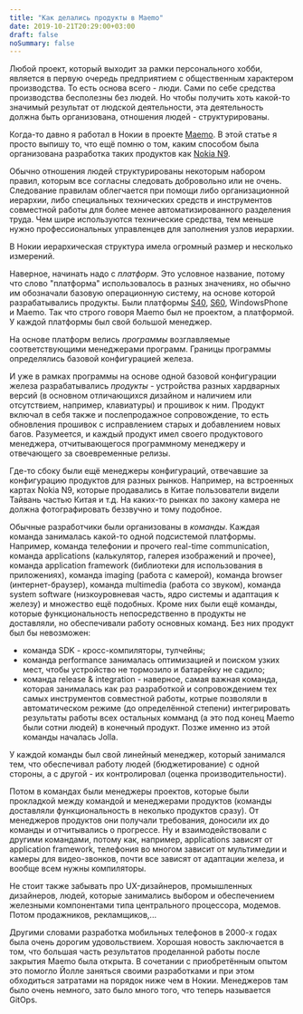 ```yaml
---
title: "Как делались продукты в Maemo"
date: 2019-10-21T20:29:00+03:00
draft: false
noSummary: false
---
```


Любой проект, который выходит за рамки персонального хобби, является в первую
очередь предприятием с общественным характером производства. То есть основа
всего - люди. Сами по себе средства производства бесполезны без людей. Но
чтобы получить хоть какой-то значимый результат от людской деятельности, эта
деятельность должна быть организована, отношения людей - структурированы.

Когда-то давно я работал в Нокии в проекте [Maemo](https://en.wikipedia.org/wiki/Maemo).
В этой статье я просто выпишу то, что ещё помню о том, каким способом
была организована разработка таких продуктов как [Nokia N9](https://en.wikipedia.org/wiki/Nokia_N9).

<!--more-->

Обычно отношения людей структурированы некоторым набором правил,
которым все согласны следовать добровольно или не очень.
Следование правилам облегчается при помощи либо организационной
иерархии, либо специальных технических средств и инструментов совместной
работы для более менее автоматизированного разделения труда.
Чем шире используются технические средства, тем меньше нужно профессиональных
управленцев для заполнения узлов иерархии.

В Нокии иерархическая структура имела огромный размер и несколько измерений.

Наверное, начинать надо с *платформ*. Это условное название, потому что
слово "платформа" использовалось в разных значениях, но обычно им обозначали
базовую операционную систему, на основе которой разрабатывались продукты.
Были платформы [S40](https://en.wikipedia.org/wiki/Series_40),
[S60](https://en.wikipedia.org/wiki/Series_60), WindowsPhone и Maemo.
Так что строго говоря Maemo был не проектом, а платформой. У каждой платформы
был свой большой менеджер.

На основе платформ велись *программы* возглавляемые соответствующими
менеджерами программ. Границы программы определялись базовой конфигурацией
железа.

И уже в рамках программы на основе одной базовой конфигурации железа
разрабатывались *продукты* - устройства разных хардварных версий (в основном
отличающихся дизайном и наличием или отсутствием, например, клавиатуры) и
прошивок к ним. Продукт включал в себя также и послепродажное сопровождение,
то есть обновления прошивок с исправлением старых и добавлением
новых багов. Разумеется, и каждый продукт имел своего продуктового
менеджера, отчитывающегося программному менеджеру и отвечающего за
своевременные релизы.

Где-то сбоку были ещё менеджеры конфигураций, отвечавшие за конфигурацию
продуктов для разных рынков. Например, на встроенных картах Nokia N9,
которые продавались в Китае пользователи видели
Тайвань частью Китая и т.д. На каких-то рынках по закону камера не должна
фотографировать беззвучно и тому подобное.

Обычные разработчики были организованы в *команды*. Каждая команда занималась
какой-то одной подсистемой платформы. Например, команда телефонии и
прочего real-time communication, команда applications (калькулятор,
галерея изображений и прочее), команда application framework (библиотеки
для использования в приложениях), команда imaging (работа с камерой),
команда browser (интернет-браузер), команда multimedia (работа со звуком),
команда system software (низкоуровневая часть, ядро системы и адаптация
к железу) и множество ещё подобных. Кроме них были ещё команды, которые
функциональность непосредственно в продукты не доставляли, но обеспечивали
работу основных команд. Без них продукт был бы невозможен:

* команда SDK - кросс-компиляторы, тулчейны;
* команда performance занималась оптимизацией и поиском узких мест, чтобы
  устройство не тормозило и батарейку не садило;
* команда release & integration - наверное, самая важная команда, которая
  занималась как раз разработкой и сопровождением тех самых инструментов
  совместной работы, котрые позволяли в автоматическом режиме (до
  определённой степени) интегрировать результаты работы всех остальных
  комманд (а это под конец Maemo были сотни людей) в конечный продукт.
  Позже именно из этой команды началась Jolla.

У каждой команды был свой линейный менеджер, который занимался тем, что
обеспечивал работу людей (бюджетирование) с одной стороны, а с другой -
их контролировал (оценка производительности).

Потом в командах были менеджеры проектов, которые были прокладкой между
командой и менеджерами продуктов (команды доставляли функциональность в
неколько продуктов сразу). От менеджеров продуктов они получали
требования, доносили их до команды и отчитывались о прогрессе. Ну и
взаимодействовали с другими командами, потому как, например, applications
зависят от application framework, телефония во многом зависит от
мультимедии и камеры для видео-звонков, почти все зависят от адаптации
железа, и вообще всем нужны компиляторы.

Не стоит также забывать про UX-дизайнеров, промышленных дизайнеров, людей,
которые занимались выбором и обеспечением железными компонентами типа
центрального процессора, модемов. Потом продажников, рекламщиков,...

Другими словами разработка мобильных телефонов в 2000-х годах
была очень дорогим удовольствием. Хорошая новость заключается в том, что
большая часть результатов проделанной работы после закрытия Maemo была
открыта. В сочетании с приобретённым опытом это помогло Йолле
заняться своими разработками и при этом обходиться затратами
на порядок ниже чем в Нокии. Менеджеров там было очень немного, зато
было много того, что теперь называется GitOps.
